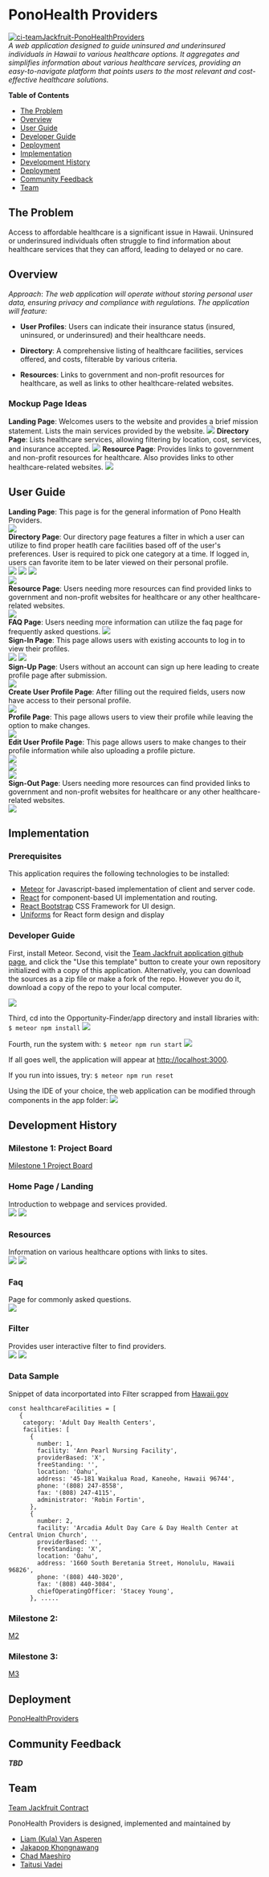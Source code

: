 # PonoHealth Providers
[![ci-teamJackfruit-PonoHealthProviders](https://github.com/team-jackfruit/PonoHealthProviders/actions/workflows/ci.yml/badge.svg)](https://github.com/team-jackfruit/PonoHealthProviders/actions/workflows/ci.yml)   
*A web application designed to guide uninsured and underinsured individuals in Hawaii to various healthcare options. It aggregates and simplifies information about various healthcare services, providing an easy-to-navigate platform that points users to the most relevant and cost-effective healthcare solutions.*

**Table of Contents**

   - [The Problem](#the-problem)
   - [Overview](#overview)
   - [User Guide](#user-guide)
   - [Developer Guide](#developer-guide)
   - [Deployment](#deployment)
   - [Implementation](#implementation)
   - [Development History](#development-history)
   - [Deployment](#deployment)
   - [Community Feedback](#community-feedback)
   - [Team](#team)

## The Problem

Access to affordable healthcare is a significant issue in Hawaii. Uninsured or underinsured individuals often struggle to find information about healthcare services that they can afford, leading to delayed or no care.

## Overview

*Approach*: *The web application will operate without storing personal user data, ensuring privacy and compliance with regulations. The application will feature:*

* **User Profiles**: Users can indicate their insurance status (insured, uninsured, or underinsured) and their healthcare needs.

* **Directory**: A comprehensive listing of healthcare facilities, services offered, and costs, filterable by various criteria.

* **Resources**: Links to government and non-profit resources for healthcare, as well as links to other healthcare-related websites.

### Mockup Page Ideas
**Landing Page**: Welcomes users to the website and provides a brief mission statement. Lists the main services provided by the website.
<img src="doc/Landing_Page.png">
**Directory Page**: Lists healthcare services, allowing filtering by location, cost, services, and insurance accepted.
<img src="doc/Directory_Page.png">
**Resource Page**: Provides links to government and non-profit resources for healthcare. Also provides links to other healthcare-related websites.
<img src="doc/Resource_Page.png">

## User Guide
**Landing Page**: This page is for the general information of Pono Health Providers.   
<img src="doc/finalLand.PNG">   
**Directory Page**: Our directory page features a filter in which a user can utilize to find proper heatlh care facilities based off of the user's preferences. User is required to pick one category at a time. If logged in, users can favorite item to be later viewed on their personal profile.   
<img src="doc/newfilter1.PNG">
<img src="doc/newfilter2.PNG">
<img src="doc/newfilter3.PNG">   
<img src="doc/picture.PNG">  
**Resource Page**: Users needing more resources can find provided links to government and non-profit websites for healthcare or any other healthcare-related websites.   
<img src="doc/newresource.PNG">   
**FAQ Page**: Users needing more information can utilize the faq page for frequently asked questions.
<img src="doc/newfaq.PNG">   
**Sign-In Page**: This page allows users with existing accounts to log in to view their profiles.   
<img src="doc/M2/updatedSignIn.PNG">
<img src="doc/M2/SignedIn.PNG">   
**Sign-Up Page**: Users without an account can sign up here leading to create profile page after submission.   
<img src="doc/M2/updatedSignUp.PNG">   
**Create User Profile Page**: After filling out the required fields, users now have access to their personal profile.   
<img src="doc/M2/createUser.PNG">   
**Profile Page**: This page allows users to view their profile while leaving the option to make changes.   
<img src="doc/M2/Profile.PNG">   
**Edit User Profile Page**: This page allows users to make changes to their profile information while also uploading a profile picture.   
<img src="doc/stack.PNG">   
<img src="doc/stack2.PNG">   
<img src="doc/newfilter4.PNG">   
**Sign-Out Page**: Users needing more resources can find provided links to government and non-profit websites for healthcare or any other healthcare-related websites.   
<img src="doc/M2/SignOut.PNG">   

## Implementation
### Prerequisites
This application requires the following technologies to be installed:
* [Meteor](https://www.meteor.com/install) for Javascript-based implementation of client and server code.
* [React](https://reactjs.org/) for component-based UI implementation and routing.
* [React Bootstrap](https://react-bootstrap.github.io/) CSS Framework for UI design.
* [Uniforms](https://uniforms.tools/) for React form design and display

### Developer Guide
First, install Meteor.
Second, visit the [Team Jackfruit application github page](https://github.com/team-jackfruit), and click the "Use this template" button to create your own repository initialized with a copy of this application. Alternatively, you can download the sources as a zip file or make a fork of the repo. However you do it, download a copy of the repo to your local computer.

<img src="doc/DevGuide/1.PNG">   

Third, cd into the Opportunity-Finder/app directory and install libraries with:
`$ meteor npm install`
<img src="doc/DevGuide/4.PNG">   

Fourth, run the system with:
`$ meteor npm run start`
<img src="doc/DevGuide/3.PNG">   

If all goes well, the application will appear at [http://localhost:3000](http://localhost:3000).

If you run into issues, try:
`$ meteor npm run reset`

Using the IDE of your choice, the web application can be modified through components in the app folder:
<img src="doc/DevGuide/5.PNG">   

## Development History
### Milestone 1: Project Board
[Milestone 1 Project Board](https://github.com/orgs/team-jackfruit/projects/3)

### Home Page / Landing
Introduction to webpage and services provided.   
<img src="doc/home.PNG">
<img src="doc/home2.PNG">

### Resources
Information on various healthcare options with links to sites.   
<img src="doc/Resources.PNG">
<img src="doc/Resources2.PNG">

### Faq
Page for commonly asked questions.   
<img src="doc/Faq.PNG">

### Filter
Provides user interactive filter to find providers.    
<img src="doc/filter.PNG">
<img src="doc/FilterTest.PNG">

### Data Sample

Snippet of data incorportated into Filter scrapped from [Hawaii.gov](https://health.hawaii.gov/ohca/medicare-facilities/)

```
const healthcareFacilities = [
   {
    category: 'Adult Day Health Centers',
    facilities: [
      {
        number: 1,
        facility: 'Ann Pearl Nursing Facility',
        providerBased: 'X',
        freeStanding: '',
        location: 'Oahu',
        address: '45-181 Waikalua Road, Kaneohe, Hawaii 96744',
        phone: '(808) 247-8558',
        fax: '(808) 247-4115',
        administrator: 'Robin Fortin',
      },
      {
        number: 2,
        facility: 'Arcadia Adult Day Care & Day Health Center at Central Union Church',
        providerBased: '',
        freeStanding: 'X',
        location: 'Oahu',
        address: '1660 South Beretania Street, Honolulu, Hawaii 96826',
        phone: '(808) 440-3020',
        fax: '(808) 440-3084',
        chiefOperatingOfficer: 'Stacey Young',
      }, .....
```

### Milestone 2: 
[M2](https://github.com/orgs/team-jackfruit/projects/5/views/1)

### Milestone 3:
[M3](https://github.com/orgs/team-jackfruit/projects/7)

## Deployment
[PonoHealthProviders](https://ponohealthproviders.com/)

## Community Feedback
***TBD***

## Team
[Team Jackfruit Contract](https://docs.google.com/document/d/1qJgPv2CSdPikN0eX_icKm8f14ZhrNpCa6SEnEY4vdhk/edit?usp=sharing)

PonoHealth Providers is designed, implemented and maintained by
* [Liam (Kula) Van Asperen](https://liamkula.github.io/)
* [Jakapop Khongnawang](https://jakapop1.github.io/)
* [Chad Maeshiro](https://chadmaeshiro.github.io/)
* [Taitusi Vadei](https://tvadei.github.io/)
